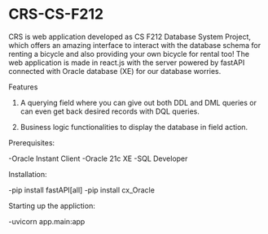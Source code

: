 # CRS-CS-F212
CRS is web application developed as CS F212 Database System Project, which offers an amazing interface to interact with the database schema for renting a bicycle and also providing your own bicycle for rental too! The web application is made in react.js with the server powered by fastAPI connected with Oracle database (XE) for our database worries.

Features

1. A querying field where you can give out both DDL and DML queries or can even get back desired records with DQL queries.

2. Business logic functionalities to display the database in field action.

Prerequisites:

-Oracle Instant Client
-Oracle 21c XE
-SQL Developer

Installation:
  
-pip install fastAPI[all]
-pip install cx_Oracle

Starting up the appliction:

-uvicorn app.main:app
